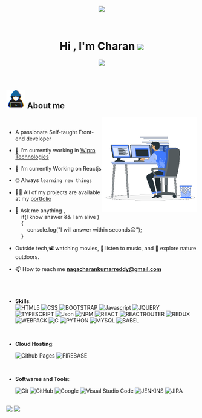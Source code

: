 
<p align="center">
  <img src="https://github.com/thompsonemerson/thompsonemerson/raw/master/cover-thompson.png" height="200"/>
</p>
<br>
<h1 align="center"><b>Hi , I'm Charan </b><img src="https://media.giphy.com/media/hvRJCLFzcasrR4ia7z/giphy.gif" width="35"></h1>

<p align="center">
  <a href="https://github.com/DenverCoder1/readme-typing-svg"><img src="https://readme-typing-svg.herokuapp.com?font=Time+New+Roman&color=cyan&size=25&center=true&vCenter=true&width=600&height=100&lines=Self-taught+Front-End+Developer,;Active+Learner/Researcher,;Love+to+learn+new+stuffs..<3"></a>
</p>

<br>

## <picture><img src = "https://github.com/0xAbdulKhalid/0xAbdulKhalid/raw/main/assets/mdImages/about_me.gif" width = 50px></picture> **About me**

<picture> <img align="right" src="https://github.com/0xAbdulKhalid/0xAbdulKhalid/raw/main/assets/mdImages/Right_Side.gif" width = 250px></picture>

<br>

- A passionate Self-taught Front-end developer

- 🔭 I’m currently working in <a href="https://www.wipro.com/" target="blank">Wipro Technologies</a>

- 🌱 I’m currently Working on Reactjs

- 🤓 Always `learning new things`

- 👨‍💻 All of my projects are available at my [portfolio](https://nagacharankumarreddy.github.io/my-portfolio/)


- 💬  Ask me anything ,
<br>&nbsp;&nbsp;&nbsp;&nbsp;if(I know answer && I am alive ) <br>
    &nbsp;&nbsp;&nbsp;&nbsp;{ <br>
    &nbsp;&nbsp;&nbsp;&nbsp;&nbsp;&nbsp;&nbsp;&nbsp;console.log("I will answer within seconds😉");
    <br>&nbsp;&nbsp;&nbsp;&nbsp;}

- Outside tech,📽 watching movies, 🎵 listen to music, and 🌴 explore nature outdoors.

- 📫 How to reach me **nagacharankumarreddy@gmail.com**

<br><br>

<p align="center">

- **Skills**:<br>
  ![HTML5](https://img.shields.io/badge/HTML5-E34F26?style=for-the-badge&logo=html5&logoColor=white)
  ![CSS](https://img.shields.io/badge/CSS3-1572B6?style=for-the-badge&logo=css3&logoColor=white)
  ![BOOTSTRAP](https://img.shields.io/badge/Bootstrap-563D7C?style=for-the-badge&logo=bootstrap&logoColor=white)
  ![Javascript](https://img.shields.io/badge/JavaScript-323330?style=for-the-badge&logo=javascript&logoColor=F7DF1E)
  ![JQUERY](https://img.shields.io/badge/jQuery-0769AD?style=for-the-badge&logo=jquery&logoColor=white)
  ![TYPESCRIPT](https://img.shields.io/badge/TypeScript-007ACC?style=for-the-badge&logo=typescript&logoColor=white)
  ![Json](https://img.shields.io/badge/json-5E5C5C?style=for-the-badge&logo=json&logoColor=white)
  ![NPM](https://img.shields.io/badge/npm-CB3837?style=for-the-badge&logo=npm&logoColor=white)
  ![REACT](https://img.shields.io/badge/React-20232A?style=for-the-badge&logo=react&logoColor=61DAFB)
  ![REACTROUTER](https://img.shields.io/badge/React_Router-CA4245?style=for-the-badge&logo=react-router&logoColor=white)
  ![REDUX](https://img.shields.io/badge/Redux-593D88?style=for-the-badge&logo=redux&logoColor=white)
  ![WEBPACK](https://img.shields.io/badge/Webpack-8DD6F9?style=for-the-badge&logo=Webpack&logoColor=white)
  ![C](https://img.shields.io/badge/C-00599C?style=for-the-badge&logo=c&logoColor=white)
  ![PYTHON](https://img.shields.io/badge/Python-FFD43B?style=for-the-badge&logo=python&logoColor=blue)
  ![MYSQL](https://img.shields.io/badge/MySQL-005C84?style=for-the-badge&logo=mysql&logoColor=white)
  ![BABEL](	https://img.shields.io/badge/Babel-F9DC3E?style=for-the-badge&logo=babel&logoColor=white)




<br>   
    

- **Cloud Hosting**:

  ![Github Pages](https://img.shields.io/badge/GitHub%20Pages-222222?style=for-the-badge&logo=GitHub%20Pages&logoColor=white)
  ![FIREBASE](	https://img.shields.io/badge/firebase-ffca28?style=for-the-badge&logo=firebase&logoColor=black)

<br>

- **Softwares and Tools**:

  ![Git](https://img.shields.io/badge/git-%23F05033.svg?style=for-the-badge&logo=git&logoColor=white)
  ![GitHub](https://img.shields.io/badge/github-%23121011.svg?style=for-the-badge&logo=github&logoColor=white)
  ![Google](https://img.shields.io/badge/google-%234285F4.svg?style=for-the-badge&logo=google&logoColor=white)
  ![Visual Studio Code](https://img.shields.io/badge/Visual%20Studio%20Code-0078d7.svg?style=for-the-badge&logo=visual-studio-code&logoColor=white)
    ![JENKINS](https://img.shields.io/badge/Jenkins-D24939?style=for-the-badge&logo=Jenkins&logoColor=white)
    ![JIRA](https://img.shields.io/badge/Jira-0052CC?style=for-the-badge&logo=Jira&logoColor=white)

  


<br>
<img src="https://github-profile-summary-cards.vercel.app/api/cards/profile-details?username=nagacharankumarreddy&theme=vue">
<img src="https://github-profile-trophy.vercel.app/?username=nagacharankumarreddy">


